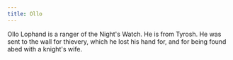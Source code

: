 ```yaml
---
title: Ollo
---
```


Ollo Lophand is a ranger of the Night's Watch. He is from Tyrosh. He was sent to the wall for thievery, which he lost his hand for, and for being found abed with a knight's wife. 



